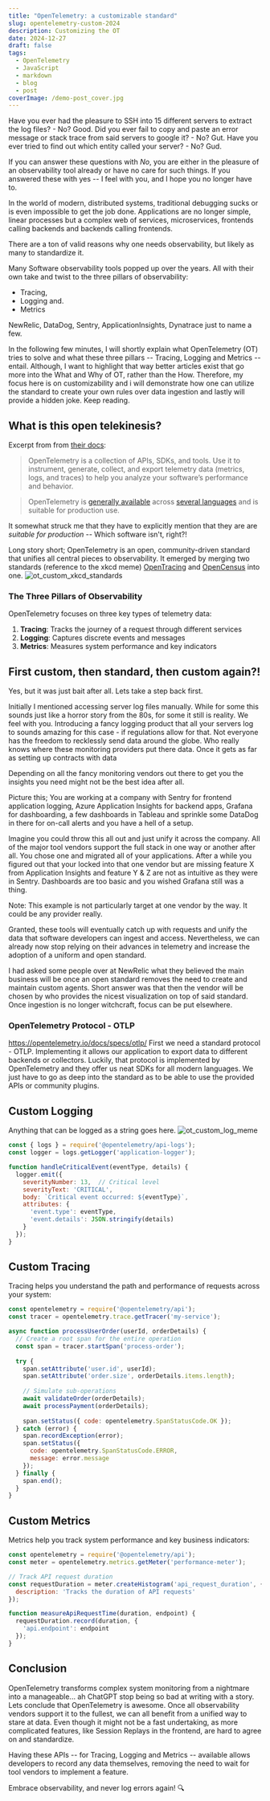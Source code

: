 ```yaml
---
title: "OpenTelemetry: a customizable standard"
slug: opentelemetry-custom-2024
description: Customizing the OT
date: 2024-12-27
draft: false
tags:
  - OpenTelemetry
  - JavaScript
  - markdown
  - blog
  - post
coverImage: /demo-post_cover.jpg
---
```


Have you ever had the pleasure to SSH into 15 different servers to extract the log files? - No? Good.
Did you ever fail to copy and paste an error message or stack trace from said servers to google it? - No? Gut.
Have you ever tried to find out which entity called your server? - No? Gud.

If you can answer these questions with *No*, you are either in the pleasure of an observability tool already or have no care for such things.
If you answered these with yes -- I feel with you, and I hope you no longer have to.

In the world of modern, distributed systems, traditional debugging sucks or is even impossible to get the job done. Applications are no longer simple, linear processes but a complex web of services, microservices, frontends calling backends and backends calling frontends.

There are a ton of valid reasons why one needs observability, but likely as many to standardize it.

Many Software observability tools popped up over the years. All with their own take and twist to the three pillars of observability:
- Tracing,
- Logging and.
- Metrics

NewRelic, DataDog, Sentry, ApplicationInsights, Dynatrace just to name a few.

In the following few minutes, I will shortly explain what OpenTelemetry (OT) tries to solve and what these three pillars -- Tracing, Logging and Metrics -- entail.
Although, I want to highlight that way better articles exist that go more into the What and Why of OT, rather than the How.
Therefore, my focus here is on customizability and i will demonstrate how one can utilize the standard to create your own rules over data ingestion and lastly will provide a hidden joke. Keep reading.

## What is this open telekinesis?
Excerpt from from [their docs](https://opentelemetry.io/):

>OpenTelemetry is a collection of APIs, SDKs, and tools. Use it to instrument, generate, collect, and export telemetry data (metrics, logs, and traces) to help you analyze your software’s performance and behavior.

> OpenTelemetry is [generally available](https://opentelemetry.io/status/) across [several languages](https://opentelemetry.io/docs/languages/) and is suitable for production use.

It somewhat struck me that they have to explicitly mention that they are are *suitable for production* -- Which software isn't, right?!

Long story short; OpenTelemetry is an open, community-driven standard that unifies all central pieces to observability. It emerged by merging two standards (reference to the xkcd meme) [OpenTracing](https://opentracing.io/) and [OpenCensus](https://opencensus.io/) into one.
![ot_custom_xkcd_standards](/images/ot_custom_xkqc_standards.png)


### The Three Pillars of Observability

OpenTelemetry focuses on three key types of telemetry data:

1. **Tracing**: Tracks the journey of a request through different services
2. **Logging**: Captures discrete events and messages
3. **Metrics**: Measures system performance and key indicators


## First custom, then standard, then custom again?!

Yes, but it was just bait after all. Lets take a step back first.

Initially I mentioned accessing server log files manually. While for some this sounds just like a horror story from the 80s, for some it still is reality. We feel with you. Introducing a fancy logging product that all your servers log to sounds amazing for this case - if regulations allow for that. Not everyone has the freedom to recklessly send data around the globe. Who really knows where these monitoring providers put there data. Once it gets as far as setting up contracts with data


Depending on all the fancy monitoring vendors out there to get you the insights you need might not be the best idea after all.

Picture this; You are working at a company with Sentry for frontend application logging, Azure Application Insights for backend apps, Grafana for dashboarding, a few dashboards in Tableau and sprinkle some DataDog in there for on-call alerts and you have a hell of a setup.

Imagine you could throw this all out and just unify it across the company. All of the major tool vendors support the full stack in one way or another after all. You chose one and migrated all of your applications. After a while you figured out that your locked into that one vendor but are missing feature X from Application Insights and feature Y & Z are not as intuitive as they were in Sentry. Dashboards are too basic and you wished Grafana still was a thing.

Note: This example is not particularly target at one vendor by the way. It could be any provider really.

Granted, these tools will eventually catch up with requests and unify the data that software developers can ingest and access. Nevertheless, we can already now stop relying on their advances in telemetry and increase the adoption of a uniform and open standard.

I had asked some people over at NewRelic what they believed the main business will be once an open standard removes the need to create and maintain custom agents.
Short answer was that then the vendor will be chosen by who provides the nicest visualization on top of said standard. Once ingestion is no longer witchcraft, focus can be put elsewhere.

### OpenTelemetry Protocol - OTLP
https://opentelemetry.io/docs/specs/otlp/
First we need a standard protocol - OTLP. Implementing it allows our application to export data to different backends or collectors. Luckily, that protocol is implemented by OpenTelemetry and they offer us neat SDKs for all modern languages.
We just have to go as deep into the standard as to be able to use the provided APIs or community plugins.

## Custom Logging
Anything that can be logged as a string goes here.
![ot_custom_log_meme](/images/ot_custom_log_meme.png)

```js
const { logs } = require('@opentelemetry/api-logs');
const logger = logs.getLogger('application-logger');

function handleCriticalEvent(eventType, details) {
  logger.emit({
    severityNumber: 13,  // Critical level
    severityText: 'CRITICAL',
    body: `Critical event occurred: ${eventType}`,
    attributes: {
      'event.type': eventType,
      'event.details': JSON.stringify(details)
    }
  });
}
```

## Custom Tracing
Tracing helps you understand the path and performance of requests across your system:
```js
const opentelemetry = require('@opentelemetry/api');
const tracer = opentelemetry.trace.getTracer('my-service');

async function processUserOrder(userId, orderDetails) {
  // Create a root span for the entire operation
  const span = tracer.startSpan('process-order');
  
  try {
    span.setAttribute('user.id', userId);
    span.setAttribute('order.size', orderDetails.items.length);
    
    // Simulate sub-operations
    await validateOrder(orderDetails);
    await processPayment(orderDetails);
    
    span.setStatus({ code: opentelemetry.SpanStatusCode.OK });
  } catch (error) {
    span.recordException(error);
    span.setStatus({ 
      code: opentelemetry.SpanStatusCode.ERROR, 
      message: error.message 
    });
  } finally {
    span.end();
  }
}
```


## Custom Metrics
Metrics help you track system performance and key business indicators:

```js
const opentelemetry = require('@opentelemetry/api');
const meter = opentelemetry.metrics.getMeter('performance-meter');

// Track API request duration
const requestDuration = meter.createHistogram('api_request_duration', {
  description: 'Tracks the duration of API requests'
});

function measureApiRequestTime(duration, endpoint) {
  requestDuration.record(duration, {
    'api.endpoint': endpoint
  });
}
```


## Conclusion

OpenTelemetry transforms complex system monitoring from a nightmare into a manageable... ah ChatGPT stop being so bad at writing with a story.
Lets conclude that OpenTelemetry is awesome. Once all observability vendors support it to the fullest, we can all benefit from a unified way to stare at data.
Even though it might not be a fast undertaking, as more complicated features, like Session Replays in the frontend, are hard to agree on and standardize.

Having these APIs -- for Tracing, Logging and Metrics -- available allows developers to record any data themselves, removing the need to wait for tool vendors to implement a feature.

Embrace observability, and never log errors again! 🔍
